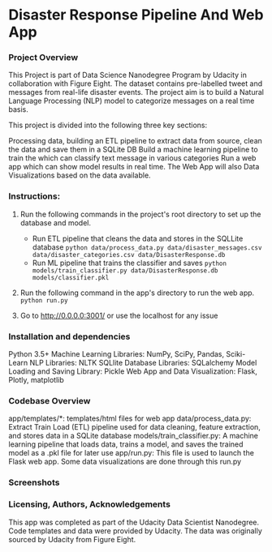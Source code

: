 # Disaster Response Pipeline And Web App

### Project Overview
This Project is part of Data Science Nanodegree Program by Udacity in collaboration with Figure Eight. The dataset contains pre-labelled tweet and messages from real-life disaster events. The project aim is to build a Natural Language Processing (NLP) model to categorize messages on a real time basis.

This project is divided into the following three key sections:

Processing data, building an ETL pipeline to extract data from source, clean the data and save them in a SQLite DB
Build a machine learning pipeline to train the which can classify text message in various categories
Run a web app which can show model results in real time. The Web App will also Data Visualizations based on the data available. 

### Instructions:
1. Run the following commands in the project's root directory to set up the database and model.

    - Run ETL pipeline that cleans the data and stores in the SQLLite database
        `python data/process_data.py data/disaster_messages.csv data/disaster_categories.csv data/DisasterResponse.db`
    - Run ML pipeline that trains the classifier and saves 
        `python models/train_classifier.py data/DisasterResponse.db models/classifier.pkl`

2. Run the following command in the app's directory to run the web app.
    `python run.py`

3. Go to http://0.0.0.0:3001/ or use the localhost for any issue

### Installation and dependencies
Python 3.5+
Machine Learning Libraries: NumPy, SciPy, Pandas, Sciki-Learn
NLP Libraries: NLTK
SQLlite Database Libraries: SQLalchemy
Model Loading and Saving Library: Pickle
Web App and Data Visualization: Flask, Plotly, matplotlib


### Codebase Overview
app/templates/*: templates/html files for web app
data/process_data.py: Extract Train Load (ETL) pipeline used for data cleaning, feature extraction, and stores data in a SQLite database
models/train_classifier.py: A machine learning pipeline that loads data, trains a model, and saves the trained model as a .pkl file for later use
app/run.py: This file is used to launch the Flask web app. Some data visualizations are done through this run.py

### Screenshots



### Licensing, Authors, Acknowledgements

This app was completed as part of the Udacity Data Scientist Nanodegree. Code templates and data were provided by Udacity. The data was originally sourced by Udacity from Figure Eight.
